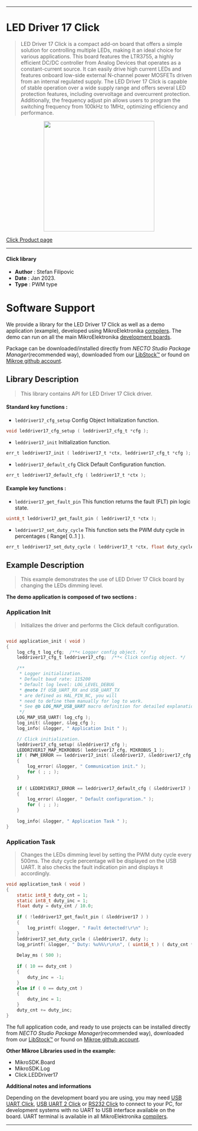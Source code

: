 
---
# LED Driver 17 Click

> LED Driver 17 Click is a compact add-on board that offers a simple solution for controlling multiple LEDs, making it an ideal choice for various applications. This board features the LTR3755, a highly efficient DC/DC controller from Analog Devices that operates as a constant-current source. It can easily drive high current LEDs and features onboard low-side external N-channel power MOSFETs driven from an internal regulated supply. The LED Driver 17 Click is capable of stable operation over a wide supply range and offers several LED protection features, including overvoltage and overcurrent protection. Additionally, the frequency adjust pin allows users to program the switching frequency from 100kHz to 1MHz, optimizing efficiency and performance.

<p align="center">
  <img src="https://download.mikroe.com/images/click_for_ide/leddriver17_click.png" height=300px>
</p>

[Click Product page](https://www.mikroe.com/led-driver-17-click)

---


#### Click library

- **Author**        : Stefan Filipovic
- **Date**          : Jan 2023.
- **Type**          : PWM type


# Software Support

We provide a library for the LED Driver 17 Click
as well as a demo application (example), developed using MikroElektronika
[compilers](https://www.mikroe.com/necto-studio).
The demo can run on all the main MikroElektronika [development boards](https://www.mikroe.com/development-boards).

Package can be downloaded/installed directly from *NECTO Studio Package Manager*(recommended way), downloaded from our [LibStock&trade;](https://libstock.mikroe.com) or found on [Mikroe github account](https://github.com/MikroElektronika/mikrosdk_click_v2/tree/master/clicks).

## Library Description

> This library contains API for LED Driver 17 Click driver.

#### Standard key functions :

- `leddriver17_cfg_setup` Config Object Initialization function.
```c
void leddriver17_cfg_setup ( leddriver17_cfg_t *cfg );
```

- `leddriver17_init` Initialization function.
```c
err_t leddriver17_init ( leddriver17_t *ctx, leddriver17_cfg_t *cfg );
```

- `leddriver17_default_cfg` Click Default Configuration function.
```c
err_t leddriver17_default_cfg ( leddriver17_t *ctx );
```

#### Example key functions :

- `leddriver17_get_fault_pin` This function returns the fault (FLT) pin logic state.
```c
uint8_t leddriver17_get_fault_pin ( leddriver17_t *ctx );
```

- `leddriver17_set_duty_cycle` This function sets the PWM duty cycle in percentages ( Range[ 0..1 ] ).
```c
err_t leddriver17_set_duty_cycle ( leddriver17_t *ctx, float duty_cycle );
```

## Example Description

> This example demonstrates the use of LED Driver 17 Click board by changing the LEDs dimming level.

**The demo application is composed of two sections :**

### Application Init

> Initializes the driver and performs the Click default configuration.

```c

void application_init ( void )
{
    log_cfg_t log_cfg;  /**< Logger config object. */
    leddriver17_cfg_t leddriver17_cfg;  /**< Click config object. */

    /** 
     * Logger initialization.
     * Default baud rate: 115200
     * Default log level: LOG_LEVEL_DEBUG
     * @note If USB_UART_RX and USB_UART_TX 
     * are defined as HAL_PIN_NC, you will 
     * need to define them manually for log to work. 
     * See @b LOG_MAP_USB_UART macro definition for detailed explanation.
     */
    LOG_MAP_USB_UART( log_cfg );
    log_init( &logger, &log_cfg );
    log_info( &logger, " Application Init " );

    // Click initialization.
    leddriver17_cfg_setup( &leddriver17_cfg );
    LEDDRIVER17_MAP_MIKROBUS( leddriver17_cfg, MIKROBUS_1 );
    if ( PWM_ERROR == leddriver17_init( &leddriver17, &leddriver17_cfg ) )
    {
        log_error( &logger, " Communication init." );
        for ( ; ; );
    }
    
    if ( LEDDRIVER17_ERROR == leddriver17_default_cfg ( &leddriver17 ) )
    {
        log_error( &logger, " Default configuration." );
        for ( ; ; );
    }
    
    log_info( &logger, " Application Task " );
}

```

### Application Task

> Changes the LEDs dimming level by setting the PWM duty cycle every 500ms. The duty cycle percentage will be displayed on the USB UART.
It also checks the fault indication pin and displays it accordingly.

```c
void application_task ( void )
{
    static int8_t duty_cnt = 1;
    static int8_t duty_inc = 1;
    float duty = duty_cnt / 10.0;
    
    if ( !leddriver17_get_fault_pin ( &leddriver17 ) )
    {
        log_printf( &logger, " Fault detected!\r\n" );
    }
    leddriver17_set_duty_cycle ( &leddriver17, duty );
    log_printf( &logger, " Duty: %u%%\r\n\n", ( uint16_t ) ( duty_cnt * 10 ) );
    
    Delay_ms ( 500 );
    
    if ( 10 == duty_cnt ) 
    {
        duty_inc = -1;
    }
    else if ( 0 == duty_cnt ) 
    {
        duty_inc = 1;
    }
    duty_cnt += duty_inc;
}
```

The full application code, and ready to use projects can be installed directly from *NECTO Studio Package Manager*(recommended way), downloaded from our [LibStock&trade;](https://libstock.mikroe.com) or found on [Mikroe github account](https://github.com/MikroElektronika/mikrosdk_click_v2/tree/master/clicks).

**Other Mikroe Libraries used in the example:**

- MikroSDK.Board
- MikroSDK.Log
- Click.LEDDriver17

**Additional notes and informations**

Depending on the development board you are using, you may need
[USB UART Click](https://www.mikroe.com/usb-uart-click),
[USB UART 2 Click](https://www.mikroe.com/usb-uart-2-click) or
[RS232 Click](https://www.mikroe.com/rs232-click) to connect to your PC, for
development systems with no UART to USB interface available on the board. UART
terminal is available in all MikroElektronika
[compilers](https://shop.mikroe.com/compilers).

---
